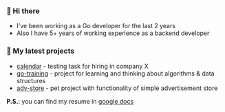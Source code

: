 ### 👋 Hi there
- I've been working as a Go developer for the last 2 years
- Also I have 5+ years of working experience as a backend developer


### 🌱 My latest projects

- [calendar](https://github.com/SaenkoDmitry/calendar) - testing task for hiring in company X
- [go-training](https://github.com/SaenkoDmitry/go-training) - project for learning and thinking about algorithms & data structures
- [adv-store](https://github.com/SaenkoDmitry/adv-app) - pet project with functionality of simple advertisement store

**P.S.**: you can find my resume in [google docs](https://docs.google.com/document/d/1-jesZbzQwrMMGQ_1b5k-FzLp85yn1xHf6IkZDMh73A8)

<!--

Here are some ideas to get you started:

- 🔭 I’m currently working on ...
- 🌱 I’m currently learning ...
- 👯 I’m looking to collaborate on ...
- 🤔 I’m looking for help with ...
- 💬 Ask me about ...
- 📫 How to reach me: ...
- 😄 Pronouns: ...
- ⚡ Fun fact: ...
-->

